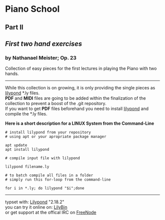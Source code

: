 # Piano School
## Part II
## *First two hand exercises*
### by Nathanael Meister; Op. 23

Collection of easy pieces for the first lectures in playing the Piano with two hands.

_____________________________________________________________

While this collection is on growing, it is only providing the single pieces as [lilypond](http://lilypond.org) *.ly files.  
**PDF** and **MIDI** files are going to be added within the finalization of the collection to prevent a boost of the .git repository.  
If you want to get **PDF** files beforehand you need to install [lilypond](http://lilypond.org) and compile the *.ly files.

**Here is a short description for a LINUX System from the Command-Line**

```
# install lilypond from your repository
# using apt or your apropriate package manager

apt update
apt install lilypond

# compile input file with lilypond

lilypond filename.ly 

# to batch compile all files in a folder
# simply run this for-loop from the command-line

for i in *.ly; do lilypond "$i";done
```
_____________________________________________________________

typset with: [Lilypond](http://lilypond.org) "2.18.2"  
you can try it online on: [LilyBin](http://lilybin.com)  
or get support at the offical IRC on [FreeNode](http://webchat.freenode.net/?channels=lilypond)
